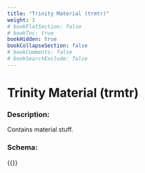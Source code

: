 ```yaml
---
title: "Trinity Material (trmtr)"
weight: 1
# bookFlatSection: false
# bookToc: true
bookHidden: true
bookCollapseSection: false
# bookComments: false
# bookSearchExclude: false
---
```

# Trinity Material (trmtr)

### Description:

Contains material stuff.

### Schema:

{{<github repo="pkZukan/PokeDocs" file="/LA/Flatbuffers/Model/trmtr.fbs" lang="ts">}}